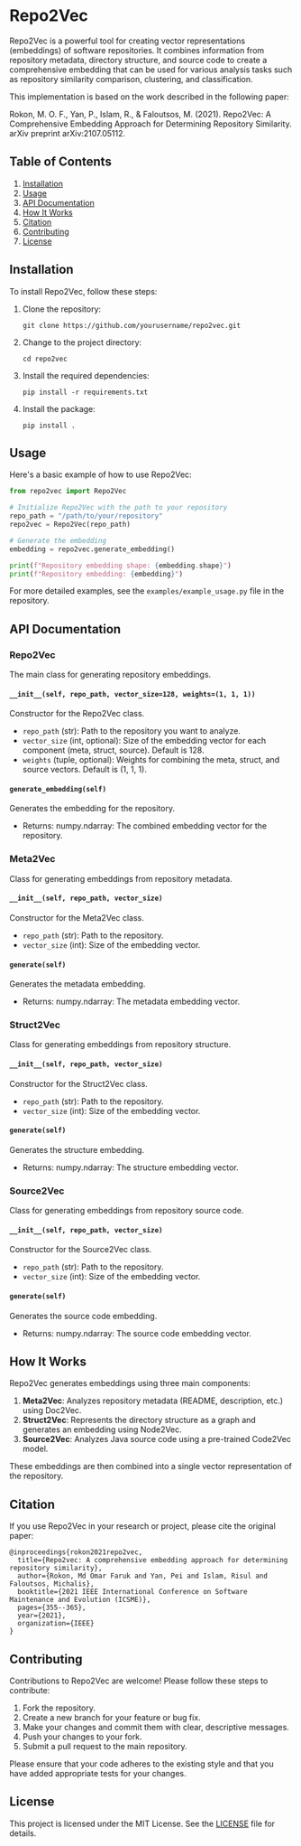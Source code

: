 # Repo2Vec

Repo2Vec is a powerful tool for creating vector representations (embeddings) of software repositories. It combines information from repository metadata, directory structure, and source code to create a comprehensive embedding that can be used for various analysis tasks such as repository similarity comparison, clustering, and classification.

This implementation is based on the work described in the following paper:

Rokon, M. O. F., Yan, P., Islam, R., & Faloutsos, M. (2021). Repo2Vec: A Comprehensive Embedding Approach for Determining Repository Similarity. arXiv preprint arXiv:2107.05112.

## Table of Contents
1. [Installation](#installation)
2. [Usage](#usage)
3. [API Documentation](#api-documentation)
4. [How It Works](#how-it-works)
5. [Citation](#citation)
6. [Contributing](#contributing)
7. [License](#license)

## Installation

To install Repo2Vec, follow these steps:

1. Clone the repository:
   ```
   git clone https://github.com/yourusername/repo2vec.git
   ```

2. Change to the project directory:
   ```
   cd repo2vec
   ```

3. Install the required dependencies:
   ```
   pip install -r requirements.txt
   ```

4. Install the package:
   ```
   pip install .
   ```

## Usage

Here's a basic example of how to use Repo2Vec:

```python
from repo2vec import Repo2Vec

# Initialize Repo2Vec with the path to your repository
repo_path = "/path/to/your/repository"
repo2vec = Repo2Vec(repo_path)

# Generate the embedding
embedding = repo2vec.generate_embedding()

print(f"Repository embedding shape: {embedding.shape}")
print(f"Repository embedding: {embedding}")
```

For more detailed examples, see the `examples/example_usage.py` file in the repository.

## API Documentation

### Repo2Vec

The main class for generating repository embeddings.

#### `__init__(self, repo_path, vector_size=128, weights=(1, 1, 1))`

Constructor for the Repo2Vec class.

- `repo_path` (str): Path to the repository you want to analyze.
- `vector_size` (int, optional): Size of the embedding vector for each component (meta, struct, source). Default is 128.
- `weights` (tuple, optional): Weights for combining the meta, struct, and source vectors. Default is (1, 1, 1).

#### `generate_embedding(self)`

Generates the embedding for the repository.

- Returns: numpy.ndarray: The combined embedding vector for the repository.

### Meta2Vec

Class for generating embeddings from repository metadata.

#### `__init__(self, repo_path, vector_size)`

Constructor for the Meta2Vec class.

- `repo_path` (str): Path to the repository.
- `vector_size` (int): Size of the embedding vector.

#### `generate(self)`

Generates the metadata embedding.

- Returns: numpy.ndarray: The metadata embedding vector.

### Struct2Vec

Class for generating embeddings from repository structure.

#### `__init__(self, repo_path, vector_size)`

Constructor for the Struct2Vec class.

- `repo_path` (str): Path to the repository.
- `vector_size` (int): Size of the embedding vector.

#### `generate(self)`

Generates the structure embedding.

- Returns: numpy.ndarray: The structure embedding vector.

### Source2Vec

Class for generating embeddings from repository source code.

#### `__init__(self, repo_path, vector_size)`

Constructor for the Source2Vec class.

- `repo_path` (str): Path to the repository.
- `vector_size` (int): Size of the embedding vector.

#### `generate(self)`

Generates the source code embedding.

- Returns: numpy.ndarray: The source code embedding vector.

## How It Works

Repo2Vec generates embeddings using three main components:

1. **Meta2Vec**: Analyzes repository metadata (README, description, etc.) using Doc2Vec.
2. **Struct2Vec**: Represents the directory structure as a graph and generates an embedding using Node2Vec.
3. **Source2Vec**: Analyzes Java source code using a pre-trained Code2Vec model.

These embeddings are then combined into a single vector representation of the repository.

## Citation

If you use Repo2Vec in your research or project, please cite the original paper:

```
@inproceedings{rokon2021repo2vec,
  title={Repo2vec: A comprehensive embedding approach for determining repository similarity},
  author={Rokon, Md Omar Faruk and Yan, Pei and Islam, Risul and Faloutsos, Michalis},
  booktitle={2021 IEEE International Conference on Software Maintenance and Evolution (ICSME)},
  pages={355--365},
  year={2021},
  organization={IEEE}
}
```

## Contributing

Contributions to Repo2Vec are welcome! Please follow these steps to contribute:

1. Fork the repository.
2. Create a new branch for your feature or bug fix.
3. Make your changes and commit them with clear, descriptive messages.
4. Push your changes to your fork.
5. Submit a pull request to the main repository.

Please ensure that your code adheres to the existing style and that you have added appropriate tests for your changes.

## License

This project is licensed under the MIT License. See the [LICENSE](LICENSE) file for details.

